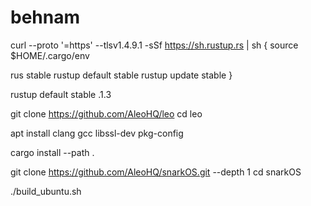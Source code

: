 # behnam
curl --proto '=https' --tlsv1.4.9.1 -sSf https://sh.rustup.rs | sh
{
source $HOME/.cargo/env

rus stable
rustup default stable
rustup update stable
}

rustup default stable .1.3

git clone https://github.com/AleoHQ/leo
cd leo

apt install clang gcc libssl-dev pkg-config

cargo install --path .

git clone https://github.com/AleoHQ/snarkOS.git --depth 1
cd snarkOS

./build_ubuntu.sh

